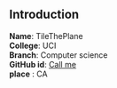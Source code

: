 ## Introduction
**Name**:    TileThePlane
<br>
**College**: UCI
<br>
**Branch**: Computer science
<br>
**GitHub id**: [Call me](https://github.com/Tiletheplane)
<br>
**place** : CA
